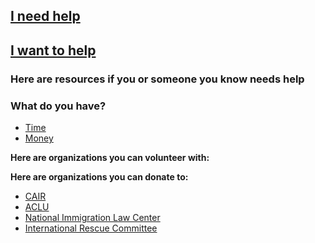 ## [I need help](#need_help)

## [I want to help](#want_to_help)

### <a name="need_help"></a>Here are resources if you or someone you know needs help

### <a name="want_to_help"></a>What do you have?

* [Time](#give_time)
* [Money](#give_money)

**<a name="give_time"></a> Here are organizations you can volunteer with:**

**<a name="give_money"></a> Here are organizations you can donate to:**

* [CAIR](http://cair.com)
* [ACLU](http://aclu.org)
* [National Immigration Law Center](https://www.nilc.org/)
* [International Rescue Committee](https://www.rescue.org)
